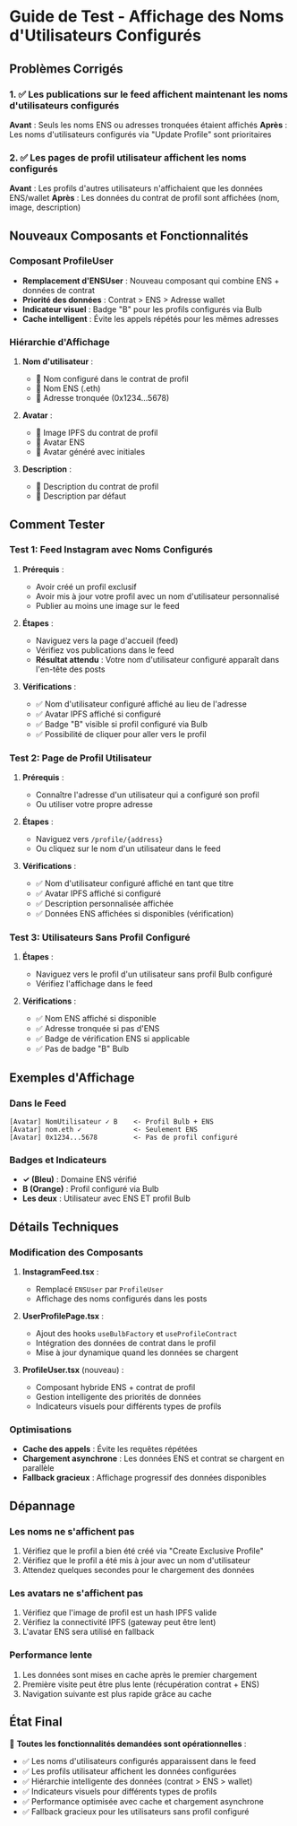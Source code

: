 # Guide de Test - Affichage des Noms d'Utilisateurs Configurés

## Problèmes Corrigés

### 1. ✅ Les publications sur le feed affichent maintenant les noms d'utilisateurs configurés

**Avant** : Seuls les noms ENS ou adresses tronquées étaient affichés
**Après** : Les noms d'utilisateurs configurés via "Update Profile" sont prioritaires

### 2. ✅ Les pages de profil utilisateur affichent les noms configurés

**Avant** : Les profils d'autres utilisateurs n'affichaient que les données ENS/wallet
**Après** : Les données du contrat de profil sont affichées (nom, image, description)

## Nouveaux Composants et Fonctionnalités

### Composant ProfileUser

- **Remplacement d'ENSUser** : Nouveau composant qui combine ENS + données de contrat
- **Priorité des données** : Contrat > ENS > Adresse wallet
- **Indicateur visuel** : Badge "B" pour les profils configurés via Bulb
- **Cache intelligent** : Évite les appels répétés pour les mêmes adresses

### Hiérarchie d'Affichage

1. **Nom d'utilisateur** :
   - 🥇 Nom configuré dans le contrat de profil
   - 🥈 Nom ENS (.eth)
   - 🥉 Adresse tronquée (0x1234...5678)

2. **Avatar** :
   - 🥇 Image IPFS du contrat de profil
   - 🥈 Avatar ENS
   - 🥉 Avatar généré avec initiales

3. **Description** :
   - 🥇 Description du contrat de profil
   - 🥈 Description par défaut

## Comment Tester

### Test 1: Feed Instagram avec Noms Configurés

1. **Prérequis** :
   - Avoir créé un profil exclusif
   - Avoir mis à jour votre profil avec un nom d'utilisateur personnalisé
   - Publier au moins une image sur le feed

2. **Étapes** :
   - Naviguez vers la page d'accueil (feed)
   - Vérifiez vos publications dans le feed
   - **Résultat attendu** : Votre nom d'utilisateur configuré apparaît dans l'en-tête des posts

3. **Vérifications** :
   - ✅ Nom d'utilisateur configuré affiché au lieu de l'adresse
   - ✅ Avatar IPFS affiché si configuré
   - ✅ Badge "B" visible si profil configuré via Bulb
   - ✅ Possibilité de cliquer pour aller vers le profil

### Test 2: Page de Profil Utilisateur

1. **Prérequis** :
   - Connaître l'adresse d'un utilisateur qui a configuré son profil
   - Ou utiliser votre propre adresse

2. **Étapes** :
   - Naviguez vers `/profile/{address}`
   - Ou cliquez sur le nom d'un utilisateur dans le feed

3. **Vérifications** :
   - ✅ Nom d'utilisateur configuré affiché en tant que titre
   - ✅ Avatar IPFS affiché si configuré
   - ✅ Description personnalisée affichée
   - ✅ Données ENS affichées si disponibles (vérification)

### Test 3: Utilisateurs Sans Profil Configuré

1. **Étapes** :
   - Naviguez vers le profil d'un utilisateur sans profil Bulb configuré
   - Vérifiez l'affichage dans le feed

2. **Vérifications** :
   - ✅ Nom ENS affiché si disponible
   - ✅ Adresse tronquée si pas d'ENS
   - ✅ Badge de vérification ENS si applicable
   - ✅ Pas de badge "B" Bulb

## Exemples d'Affichage

### Dans le Feed

```
[Avatar] NomUtilisateur ✓ B    <- Profil Bulb + ENS
[Avatar] nom.eth ✓             <- Seulement ENS
[Avatar] 0x1234...5678         <- Pas de profil configuré
```

### Badges et Indicateurs

- **✓ (Bleu)** : Domaine ENS vérifié
- **B (Orange)** : Profil configuré via Bulb
- **Les deux** : Utilisateur avec ENS ET profil Bulb

## Détails Techniques

### Modification des Composants

1. **InstagramFeed.tsx** :
   - Remplacé `ENSUser` par `ProfileUser`
   - Affichage des noms configurés dans les posts

2. **UserProfilePage.tsx** :
   - Ajout des hooks `useBulbFactory` et `useProfileContract`
   - Intégration des données de contrat dans le profil
   - Mise à jour dynamique quand les données se chargent

3. **ProfileUser.tsx** (nouveau) :
   - Composant hybride ENS + contrat de profil
   - Gestion intelligente des priorités de données
   - Indicateurs visuels pour différents types de profils

### Optimisations

- **Cache des appels** : Évite les requêtes répétées
- **Chargement asynchrone** : Les données ENS et contrat se chargent en parallèle
- **Fallback gracieux** : Affichage progressif des données disponibles

## Dépannage

### Les noms ne s'affichent pas

1. Vérifiez que le profil a bien été créé via "Create Exclusive Profile"
2. Vérifiez que le profil a été mis à jour avec un nom d'utilisateur
3. Attendez quelques secondes pour le chargement des données

### Les avatars ne s'affichent pas

1. Vérifiez que l'image de profil est un hash IPFS valide
2. Vérifiez la connectivité IPFS (gateway peut être lent)
3. L'avatar ENS sera utilisé en fallback

### Performance lente

1. Les données sont mises en cache après le premier chargement
2. Première visite peut être plus lente (récupération contrat + ENS)
3. Navigation suivante est plus rapide grâce au cache

## État Final

🎉 **Toutes les fonctionnalités demandées sont opérationnelles** :

- ✅ Les noms d'utilisateurs configurés apparaissent dans le feed
- ✅ Les profils utilisateur affichent les données configurées
- ✅ Hiérarchie intelligente des données (contrat > ENS > wallet)
- ✅ Indicateurs visuels pour différents types de profils
- ✅ Performance optimisée avec cache et chargement asynchrone
- ✅ Fallback gracieux pour les utilisateurs sans profil configuré
